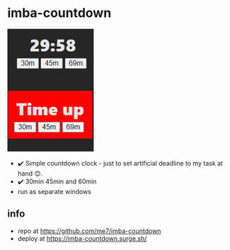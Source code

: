 # imba-countdown
![](info.png)
- ✔️ Simple countdown clock - just to set artificial deadline to my task at hand 😊.
- ✔️ 30min 45min and 60min
- run as separate windows

## info
- repo at https://github.com/me7/imba-countdown
- deploy at https://imba-countdown.surge.sh/
